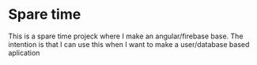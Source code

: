# Spare time
This is a spare time projeck where I make an angular/firebase base. The intention is that I can use this when I want to make a user/database based aplication
